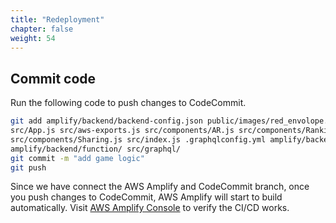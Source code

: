 ```yaml
---
title: "Redeployment"
chapter: false
weight: 54
---
```


## Commit code

Run the following code to push changes to CodeCommit.
```bash
git add amplify/backend/backend-config.json public/images/red_envolope.jpg \
src/App.js src/aws-exports.js src/components/AR.js src/components/Ranking.js \
src/components/Sharing.js src/index.js .graphqlconfig.yml amplify/backend/api/ \
amplify/backend/function/ src/graphql/
git commit -m "add game logic"
git push
```

Since we have connect the AWS Amplify and CodeCommit branch, once you push changes to CodeCommit, AWS Amplify will start to build automatically. Visit [AWS Amplify Console](https://us-west-2.console.aws.amazon.com/amplify/home) to verify the CI/CD works.

